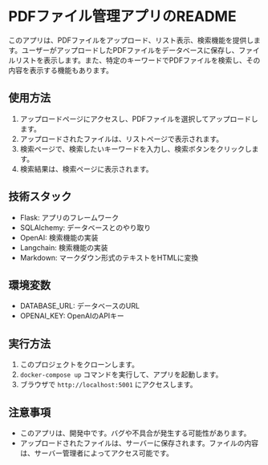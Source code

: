 # PDFファイル管理アプリのREADME

このアプリは、PDFファイルをアップロード、リスト表示、検索機能を提供します。ユーザーがアップロードしたPDFファイルをデータベースに保存し、ファイルリストを表示します。また、特定のキーワードでPDFファイルを検索し、その内容を表示する機能もあります。

## 使用方法

1. アップロードページにアクセスし、PDFファイルを選択してアップロードします。
2. アップロードされたファイルは、リストページで表示されます。
3. 検索ページで、検索したいキーワードを入力し、検索ボタンをクリックします。
4. 検索結果は、検索ページに表示されます。

## 技術スタック

* Flask: アプリのフレームワーク
* SQLAlchemy: データベースとのやり取り
* OpenAI: 検索機能の実装
* Langchain: 検索機能の実装
* Markdown: マークダウン形式のテキストをHTMLに変換

## 環境変数

* DATABASE_URL: データベースのURL
* OPENAI_KEY: OpenAIのAPIキー

## 実行方法

1. このプロジェクトをクローンします。
2. `docker-compose up` コマンドを実行して、アプリを起動します。
3. ブラウザで `http://localhost:5001` にアクセスします。

## 注意事項

* このアプリは、開発中です。バグや不具合が発生する可能性があります。
* アップロードされたファイルは、サーバーに保存されます。ファイルの内容は、サーバー管理者によってアクセス可能です。
